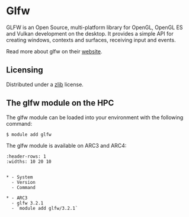 # Glfw

GLFW is an Open Source, multi-platform library for OpenGL, OpenGL ES and Vulkan development on the desktop. It provides a simple API for creating windows, contexts and surfaces, receiving input and events.

Read more about glfw on their [website](http://www.glfw.org/).



## Licensing 

Distributed under a [zlib](https://www.glfw.org/license.html) license.



## The glfw module on the HPC

The glfw module can be loaded into your environment with the following command:

```bash
$ module add glfw
```

The glfw module is available on ARC3 and ARC4:

```{list-table}
:header-rows: 1
:widths: 10 20 10


* - System
  - Version
  - Command

* - ARC3
  - glfw 3.2.1
  - `module add glfw/3.2.1`

```